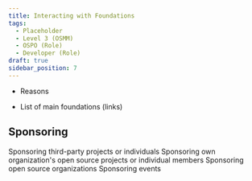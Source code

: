 ```yaml
---
title: Interacting with Foundations
tags: 
  - Placeholder
  - Level 3 (OSMM)
  - OSPO (Role)
  - Developer (Role)
draft: true
sidebar_position: 7
---
```


- Reasons

- List of main foundations (links)






## Sponsoring

Sponsoring third-party projects or individuals
Sponsoring own organization's open source projects or individual members
Sponsoring open source organizations
Sponsoring events